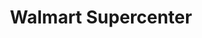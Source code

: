 ---
title: "Walmart Supercenter"
url: /tupelo/walmart-supercenter-north-gloster-street/
shop: supermarket
---